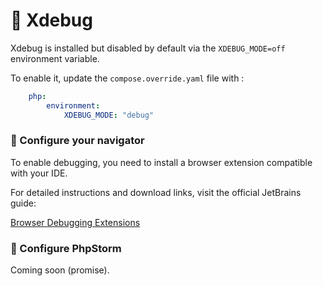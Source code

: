 # 🐞 Xdebug

Xdebug is installed but disabled by default via the `XDEBUG_MODE=off`
environment variable.

To enable it, update the `compose.override.yaml` file with :

```yaml
    php:
        environment:
            XDEBUG_MODE: "debug"
```

### 🔧 Configure your navigator

To enable debugging, you need to install a browser extension compatible with
your IDE.

For detailed instructions and download links, visit the official JetBrains
guide:

[Browser Debugging Extensions](https://www.jetbrains.com/help/phpstorm/browser-debugging-extensions.html)

### 🐘 Configure PhpStorm

Coming soon (promise).
